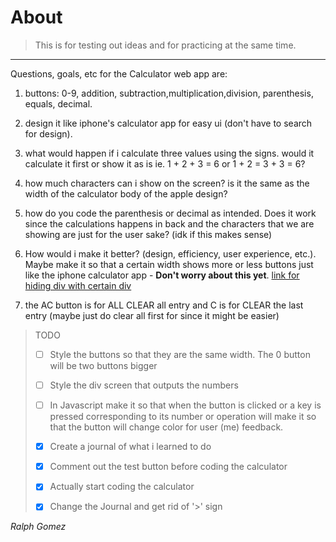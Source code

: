 # About
>
>This is for testing out ideas and for practicing at the same time.
---
Questions, goals, etc for the Calculator web app are:

1. buttons: 0-9, addition, subtraction,multiplication,division, parenthesis, equals, decimal.

2. design it like iphone's calculator app for easy ui (don't have to search for design).

3. what would happen if i calculate three values using the signs. would it calculate it first or show it as is
   ie. 1 + 2 + 3 = 6 or 1 + 2 = 3 + 3 = 6?
4. how much characters can i show on the screen? is it the same as the width of the calculator body of the apple design?
   
5. how do you code the parenthesis or decimal as intended. Does it work since the calculations happens in back and the characters that we are showing are just for the user sake? (idk if this makes sense)

6. How would i make it better? (design, efficiency, user experience, etc.). Maybe make it so that a certain width shows more or less buttons just like the iphone calculator app - **Don't worry about this yet**.
 [link for hiding div with certain div](https://stackoverflow.com/questions/13476267/hide-div-element-when-screen-size-is-smaller-than-a-specific-size)

1. the AC button is for ALL CLEAR all entry and C is for CLEAR the last entry (maybe just do clear all first for since it might be easier)

>TODO
> - [ ] Style the buttons so that they are the same width. The 0 button will be two buttons bigger
> 
> - [ ] Style the div screen that outputs the numbers
> 
> - [ ] In Javascript make it so that when the button is clicked or a key is pressed corresponding to its number or operation will make it so that the button will change color for user (me) feedback.
> - [x] Create a journal of what i learned to do
> - [x] Comment out the test button before coding the calculator
> - [x] Actually start coding the calculator
> - [x] Change the Journal and get rid of '>' sign



*Ralph Gomez*
